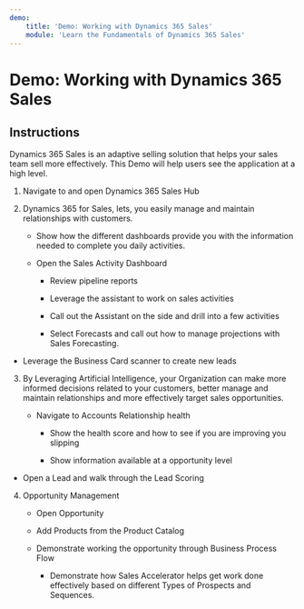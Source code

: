 ```yaml
---
demo:
    title: 'Demo: Working with Dynamics 365 Sales'
    module: 'Learn the Fundamentals of Dynamics 365 Sales'
---
```


# Demo: Working with Dynamics 365 Sales

## Instructions

Dynamics 365 Sales is an adaptive selling solution that helps your sales team sell more effectively. This Demo will help users see the application at a high level. 

1. Navigate to and open Dynamics 365 Sales Hub

2. Dynamics 365 for Sales, lets, you easily manage and maintain relationships with customers.

	- Show how the different dashboards provide you with the information needed to complete you daily activities. 

	- Open the Sales Activity Dashboard

		- Review pipeline reports 

		- Leverage the assistant to work on sales activities

		- Call out the Assistant on the side and drill into a few activities

		- Select Forecasts and call out how to manage projections with Sales Forecasting. 

- Leverage the Business Card scanner to create new leads

3. By Leveraging Artificial Intelligence, your Organization can make more informed decisions related to your customers, better manage and maintain relationships and more effectively target sales opportunities. 

	- Navigate to Accounts Relationship health

		- Show the health score and how to see if you are improving you slipping

		- Show information available at a opportunity level

- Open a Lead and walk through the Lead Scoring

4. Opportunity Management

	- Open Opportunity 

	- Add Products from the Product Catalog

	- Demonstrate working the opportunity through Business Process Flow

		- Demonstrate how Sales Accelerator helps get work done effectively based on different Types of Prospects and Sequences. 

